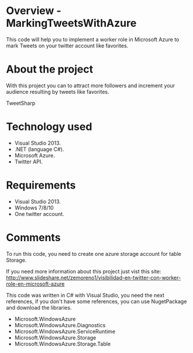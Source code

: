 # Overview - MarkingTweetsWithAzure
This code will help you to implement a worker role in Microsoft Azure to mark Tweets on your twitter account like favorites.

# About the project

With this project you can to attract more followers and increment your audience resulting by tweets like favorites.

TweetSharp

# Technology used
* Visual Studio 2013.
* .NET (language C#).
* Microsoft Azure.
* Twitter API.

# Requirements

* Visual Studio 2013.
* Windows 7/8/10
* One twitter account.

# Comments

To run this code, you need to create one azure storage account for table Storage.

If you need more information about this project just vist this site: http://www.slideshare.net/zemoreno1/visibilidad-en-twitter-con-worker-role-en-microsoft-azure

This code was written in C# with Visual Studio, you need the next references, if you don't have some references, you can use NugetPackage and download the libraries.

* Microsoft.WindowsAzure
* Microsoft.WindowsAzure.Diagnostics
* Microsoft.WindowsAzure.ServiceRuntime
* Microsoft.WindowsAzure.Storage
* Microsoft.WindowsAzure.Storage.Table

